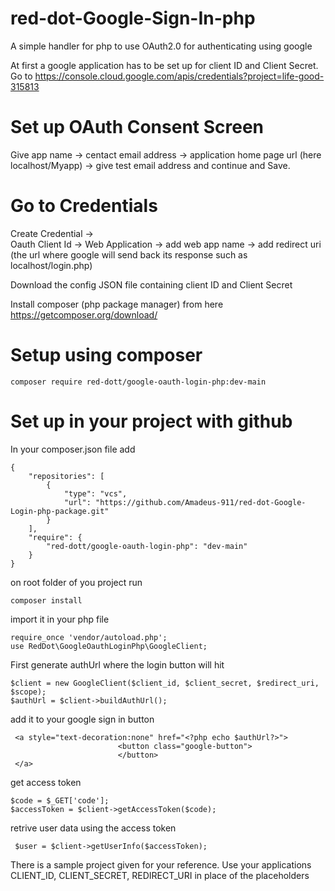 # red-dot-Google-Sign-In-php
A simple handler for php to use OAuth2.0 for authenticating using google

At first a google application has to be set up for client ID and Client Secret. 
Go to https://console.cloud.google.com/apis/credentials?project=life-good-315813

# Set up OAuth Consent Screen
Give app name -> 
centact email address -> 
application home page url (here localhost/Myapp) -> 
give test email address
and continue and Save.

# Go to Credentials
Create Credential ->  
Oauth Client Id -> 
Web Application -> 
add web app name -> 
add redirect uri (the url where google will send back its response such as localhost/login.php)

Download the config JSON file containing client ID and Client Secret

Install composer (php package manager) from here https://getcomposer.org/download/

# Setup using composer 
```
composer require red-dott/google-oauth-login-php:dev-main
```


# Set up in your project with github
In your composer.json file add 

```
{
    "repositories": [
        {
            "type": "vcs",
            "url": "https://github.com/Amadeus-911/red-dot-Google-Login-php-package.git"
        }
    ],
    "require": {
        "red-dott/google-oauth-login-php": "dev-main"
    }
}

```

on root folder of you project run
```
composer install
```

import it in your php file 
```
require_once 'vendor/autoload.php';
use RedDot\GoogleOauthLoginPhp\GoogleClient;
```

First generate authUrl where the login button will hit

```
$client = new GoogleClient($client_id, $client_secret, $redirect_uri, $scope);
$authUrl = $client->buildAuthUrl();
```

add it to your google sign in button 

```
 <a style="text-decoration:none" href="<?php echo $authUrl?>">
                        <button class="google-button">
                        </button>
 </a>
```

get access token 

```
$code = $_GET['code'];
$accessToken = $client->getAccessToken($code);
```

retrive user data using the access token 
```
 $user = $client->getUserInfo($accessToken);
```


There is a sample project given for your reference. Use your applications CLIENT_ID, CLIENT_SECRET, REDIRECT_URI in place of the placeholders

